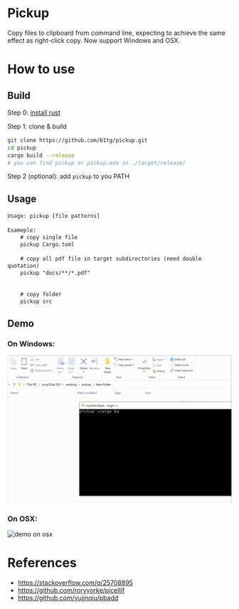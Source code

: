 # Pickup

Copy files to clipboard from command line, expecting to achieve the same effect as right-click copy. Now support Windows and OSX.


# How to use

## Build

Step 0: [install rust](https://rustup.rs/)

Step 1: clone & build 

```sh
git clone https://github.com/b1tg/pickup.git
cd pickup
cargo build --release
# you can find pickup or pickup.exe in ./target/release/
```

Step 2 (optional): add  `pickup`  to you PATH

## Usage

```
Usage: pickup [file patterns]

Exameple: 
    # copy single file
    pickup Cargo.toml
    
    # copy all pdf file in target subdirectories (need double quotation)
    pickup "docs/**/*.pdf"


    # copy folder
    pickup src
```
## Demo

### On Windows:

![demo on windows](./images/pickup-demo-win.gif)

### On OSX:
![demo on osx](./images/pickup-demo-osx.gif)



# References

- https://stackoverflow.com/q/25708895
- https://github.com/roryyorke/picellif
- https://github.com/yujinqiu/pbadd